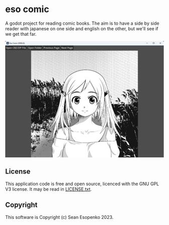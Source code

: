 # eso comic

A godot project for reading comic books. The aim is to have a side by side reader with japanese on one side and english on the other, but we'll see if we get that far.

![Screenshot](assets/screenshot_1.jpg)

## License

This application code is free and open source, licenced with the GNU GPL V3 license.  It may be read in [LICENSE.txt](LICENCE.txt).

## Copyright

This software is Copyright (c) Sean Esopenko 2023.